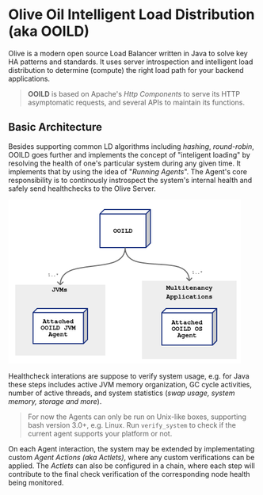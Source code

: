 # Olive Oil Intelligent Load Distribution (aka OOILD)
Olive is a modern open source Load Balancer written in Java to solve key HA patterns and standards. It uses server introspection and intelligent load distribution to determine (compute) the right load path for your backend applications.

> **OOILD** is based on Apache's _Http Components_ to serve its HTTP asymptomatic requests, and several APIs to maintain its functions.

## Basic Architecture
Besides supporting common LD algorithms including _hashing_, _round-robin_, OOILD goes further and implements the concept of "inteligent loading" by resolving the health of one's particular system during any given time. It implements that by using the idea of  "_Running Agents_". The Agent's core responsibility is to continously instrospect the system's internal health and safely send healthchecks to the Olive Server.

![Context Architecture](docs/images/arch-001.png)

Healthcheck interations are suppose to verify system usage, e.g. for Java these steps includes active JVM memory organization, GC cycle activities, number of active threads, and system statistics (_swap usage, system memory, storage and more_).

> For now the Agents can only be run on Unix-like boxes, supporting bash version 3.0+, e.g. Linux. Run `verify_system` to check if the current agent supports your platform or not.

On each Agent interaction, the system may be extended by implementating custom _Agent Actions (aka Actlets)_, where any custom verifications can be applied. The _Actlets_ can also be configured in a chain, where each step will contribute to the final check verification of the corresponding node health being monitored.
